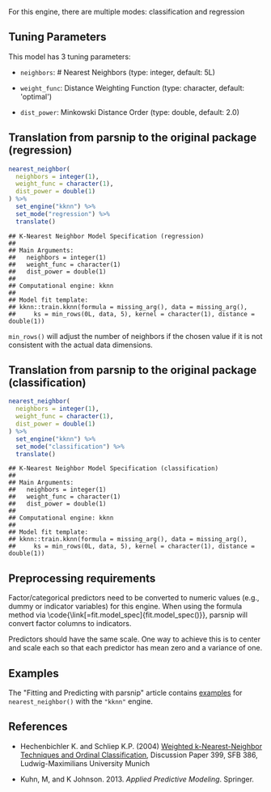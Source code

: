 


For this engine, there are multiple modes: classification and regression

## Tuning Parameters



This model has 3 tuning parameters:

- `neighbors`: # Nearest Neighbors (type: integer, default: 5L)

- `weight_func`: Distance Weighting Function (type: character, default: 'optimal')

- `dist_power`: Minkowski Distance Order (type: double, default: 2.0)

## Translation from parsnip to the original package (regression)


```r
nearest_neighbor(
  neighbors = integer(1),
  weight_func = character(1),
  dist_power = double(1)
) %>%  
  set_engine("kknn") %>% 
  set_mode("regression") %>% 
  translate()
```

```
## K-Nearest Neighbor Model Specification (regression)
## 
## Main Arguments:
##   neighbors = integer(1)
##   weight_func = character(1)
##   dist_power = double(1)
## 
## Computational engine: kknn 
## 
## Model fit template:
## kknn::train.kknn(formula = missing_arg(), data = missing_arg(), 
##     ks = min_rows(0L, data, 5), kernel = character(1), distance = double(1))
```

`min_rows()` will adjust the number of neighbors if the chosen value if it is not consistent with the actual data dimensions.

## Translation from parsnip to the original package (classification)


```r
nearest_neighbor(
  neighbors = integer(1),
  weight_func = character(1),
  dist_power = double(1)
) %>% 
  set_engine("kknn") %>% 
  set_mode("classification") %>% 
  translate()
```

```
## K-Nearest Neighbor Model Specification (classification)
## 
## Main Arguments:
##   neighbors = integer(1)
##   weight_func = character(1)
##   dist_power = double(1)
## 
## Computational engine: kknn 
## 
## Model fit template:
## kknn::train.kknn(formula = missing_arg(), data = missing_arg(), 
##     ks = min_rows(0L, data, 5), kernel = character(1), distance = double(1))
```

## Preprocessing requirements


Factor/categorical predictors need to be converted to numeric values (e.g., dummy or indicator variables) for this engine. When using the formula method via \\code{\\link[=fit.model_spec]{fit.model_spec()}}, parsnip will convert factor columns to indicators.


Predictors should have the same scale. One way to achieve this is to center and 
scale each so that each predictor has mean zero and a variance of one.

## Examples 

The "Fitting and Predicting with parsnip" article contains [examples](https://parsnip.tidymodels.org/articles/articles/Examples.html#nearest-neighbor-kknn) for `nearest_neighbor()` with the `"kknn"` engine.

## References

 - Hechenbichler K. and Schliep K.P. (2004) [Weighted k-Nearest-Neighbor Techniques and Ordinal Classification](https://epub.ub.uni-muenchen.de/1769/), Discussion Paper 399, SFB 386, Ludwig-Maximilians University Munich
 
 - Kuhn, M, and K Johnson. 2013. _Applied Predictive Modeling_. Springer.
